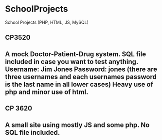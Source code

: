 # SchoolProjects
School Projects (PHP, HTML, JS, MySQL)




CP3520
--------------
A mock Doctor-Patient-Drug system. SQL file included in case you want to test anything. Username: Jim Jones Password: jones 
(there are three usernames and each usernames password is the last name in all lower cases)
Heavy use of php and minor use of html.
--------------

CP 3620
--------------
A small site using mostly JS and some php. No SQL file included.
--------------
